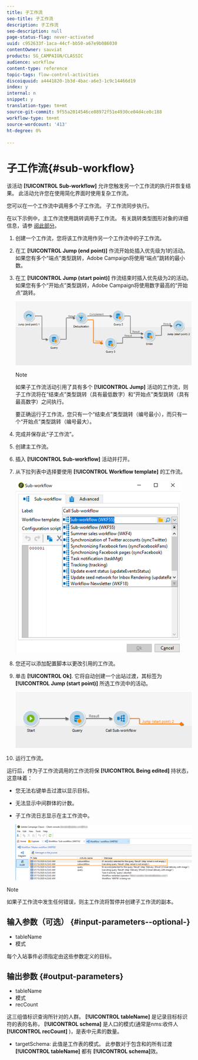 ```yaml
---
title: 子工作流
seo-title: 子工作流
description: 子工作流
seo-description: null
page-status-flag: never-activated
uuid: c952633f-1aca-44cf-bb50-a67e9b086030
contentOwner: sauviat
products: SG_CAMPAIGN/CLASSIC
audience: workflow
content-type: reference
topic-tags: flow-control-activities
discoiquuid: a4441820-1b3d-4bac-a6e3-1c9c14466d19
index: y
internal: n
snippet: y
translation-type: tm+mt
source-git-commit: 9f55a2014546ce08972f51e4930ce04d4ce0c188
workflow-type: tm+mt
source-wordcount: '413'
ht-degree: 0%

---
```



# 子工作流{#sub-workflow}

该活动 **[!UICONTROL Sub-workflow]** 允许您触发另一个工作流的执行并恢复结果。 此活动允许您在使用简化界面时使用复杂工作流。

您可以在一个工作流中调用多个子工作流。 子工作流同步执行。

在以下示例中，主工作流使用跳转调用子工作流。 有关跳转类型图形对象的详细信息，请参 [阅此部分](../../workflow/using/jump--start-point-and-end-point-.md)。

1. 创建一个工作流，您将该工作流用作另一个工作流中的子工作流。
1. 在工 **[!UICONTROL Jump (end point)]** 作流开始处插入优先级为1的活动。 如果您有多个“端点”类型跳转，Adobe Campaign将使用“端点”跳转的最小数。
1. 在工 **[!UICONTROL Jump (start point)]** 作流结束时插入优先级为2的活动。 如果您有多个“开始点”类型跳转，Adobe Campaign将使用数字最高的“开始点”跳转。

   ![](assets/subworkflow_jumps.png)

   >[!NOTE]
   >
   >如果子工作流活动引用了具有多个 **[!UICONTROL Jump]** 活动的工作流，则子工作流将在“结束点”类型跳转（具有最低数字）和“开始点”类型跳转（具有最高数字）之间执行。
   >
   >要正确运行子工作流，您只有一个“结束点”类型跳转（编号最小），而只有一个“开始点”类型跳转（编号最大）。

1. 完成并保存此“子工作流”。
1. 创建主工作流。
1. 插入 **[!UICONTROL Sub-workflow]** 活动并打开。
1. 从下拉列表中选择要使用 **[!UICONTROL Workflow template]** 的工作流。

   ![](assets/subworkflow_selection.png)

1. 您还可以添加配置脚本以更改引用的工作流。
1. 单击 **[!UICONTROL Ok]**. 它将自动创建一个出站过渡，其标签为 **[!UICONTROL Jump (start point)]** 所选工作流中的活动。

   ![](assets/subworkflow_outbound.png)

1. 运行工作流。

运行后，作为子工作流调用的工作流将保 **[!UICONTROL Being edited]** 持状态，这意味着：

* 您无法右键单击过渡以显示目标。
* 无法显示中间群体的计数。
* 子工作流日志显示在主工作流中。

   ![](assets/subworkflow_logs.png)

>[!NOTE]
>
>如果子工作流中发生任何错误，则主工作流将暂停并创建子工作流的副本。

## 输入参数（可选） {#input-parameters--optional-}

* tableName
* 模式

每个入站事件必须指定由这些参数定义的目标。

## 输出参数 {#output-parameters}

* tableName
* 模式
* recCount

这三组值标识查询所针对的人群。 **[!UICONTROL tableName]** 是记录目标标识符的表的名称， **[!UICONTROL schema]** 是人口的模式(通常是nms:收件人 **[!UICONTROL recCount]** )，是表中元素的数量。

* targetSchema: 此值是工作表的模式。 此参数对于包含和的所有过渡 **[!UICONTROL tableName]** 都有 **[!UICONTROL schema]**&#x200B;效。
